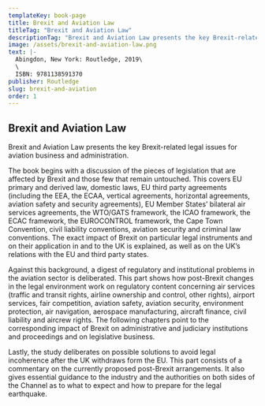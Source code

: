 ```yaml
---
templateKey: book-page
title: Brexit and Aviation Law
titleTag: "Brexit and Aviation Law"
descriptionTag: "Brexit and Aviation Law presents the key Brexit-related legal issues for aviation business and administration" 
image: /assets/brexit-and-aviation-law.png
text: |-
  Abingdon, New York: Routledge, 2019\
  \
  ISBN: 9781138591370
publisher: Routledge
slug: brexit-and-aviation
order: 1
---
```


## Brexit and Aviation Law

Brexit and Aviation Law presents the key Brexit-related legal issues for aviation business and administration. 

The book begins with a discussion of the pieces of legislation that are affected by Brexit and those few that remain untouched. This covers EU primary and derived law, domestic laws, EU third party agreements (including the EEA, the ECAA, vertical agreements, horizontal agreements, aviation safety and security agreements), EU Member States’ bilateral air services agreements, the WTO/GATS framework, the ICAO framework, the ECAC framework, the EUROCONTROL framework, the Cape Town Convention, civil liability conventions, aviation security and criminal law conventions. The exact impact of Brexit on particular legal instruments and on their application in and to the UK is explained, as well as on the UK’s relations with the EU and third party states.

Against this background, a digest of regulatory and institutional problems in the aviation sector is deliberated. This part shows how post-Brexit changes in the legal environment work on regulatory content concerning air services (traffic and transit rights, airline ownership and control, other rights), airport services, fair competition, aviation safety, aviation security, environment protection, air navigation, aerospace manufacturing, aircraft finance, civil liability and aircrew rights. The following chapters point to the corresponding impact of Brexit on administrative and judiciary institutions and proceedings and on legislative business.

Lastly, the study deliberates on possible solutions to avoid legal incoherence after the UK withdraws form the EU. This part consists of a commentary on the currently proposed post-Brexit arrangements. It also gives essential guidance to the industry and the authorities on both sides of the Channel as to what to expect and how to prepare for the legal earthquake.

